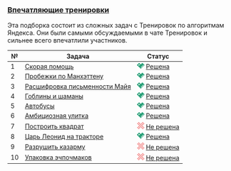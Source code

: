 ### [Впечатляющие тренировки](https://coderun.yandex.ru/selections/mgustokashin)  
Эта подборка состоит из сложных задач с Тренировок по алгоритмам Яндекса. Они были самыми обсуждаемыми в чате Тренировок и сильнее всего впечатлили участников.

| №  | Задача                                                                                                  | Статус                                                                                                |
|----|---------------------------------------------------------------------------------------------------------|-------------------------------------------------------------------------------------------------------|
| 1  | [Скорая помощь](https://coderun.yandex.ru/selections/mgustokashin/problems/ambulance)                   | <img src="../assets/ic_success.svg" width="16"/> [Решена](../mgustokashin/ambulance.kt)               |
| 2  | [Пробежки по Манхэттену](https://coderun.yandex.ru/selections/mgustokashin/problems/run-manhattan)      | <img src="../assets/ic_success.svg" width="16"/> [Решена](../mgustokashin/run-manhattan.kt)           |
| 3  | [Расшифровка письменности Майя](https://coderun.yandex.ru/selections/mgustokashin/problems/maya-script) | <img src="../assets/ic_success.svg" width="16"/> [Решена](../mgustokashin/maya-script.kt)             |
| 4  | [Гоблины и шаманы](https://coderun.yandex.ru/selections/mgustokashin/problems/goblins-and-chess)        | <img src="../assets/ic_success.svg" width="16"/> [Решена](../mgustokashin/goblins-and-chess.kt)       |
| 5  | [Автобусы](https://coderun.yandex.ru/selections/mgustokashin/problems/buses)                            | <img src="../assets/ic_success.svg" width="16"/> [Решена](../mgustokashin/buses.kt)                   |
| 6  | [Амбициозная улитка](https://coderun.yandex.ru/selections/mgustokashin/problems/ambitious-snail)        | <img src="../assets/ic_success.svg" width="16"/> [Решена](../mgustokashin/ambitious-snail.kt)         |
| 7  | [Построить квадрат](https://coderun.yandex.ru/selections/mgustokashin/problems/build-a-square)          | <img src="../assets/ic_failure.svg" width="16"/> [Не решена](../mgustokashin/build-a-square.kt)       |
| 8  | [Царь Леонид на тракторе](https://coderun.yandex.ru/selections/mgustokashin/problems/tsar-leonidas)     | <img src="../assets/ic_success.svg" width="16"/> [Решена](../mgustokashin/tsar-leonidas.kt)           |
| 9  | [Разрушить казарму](https://coderun.yandex.ru/selections/mgustokashin/problems/destroy-the-barracks)    | <img src="../assets/ic_failure.svg" width="16"/> [Не решена](../mgustokashin/destroy-the-barracks.kt) |
| 10 | [Упаковка эчпочмаков](https://coderun.yandex.ru/selections/mgustokashin/problems/echpochmak-packing)    | <img src="../assets/ic_failure.svg" width="16"/> [Не решена](../mgustokashin/echpochmak-packing.kt)   |